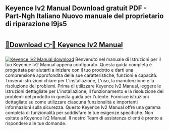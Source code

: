 ## Keyence Iv2 Manual Download gratuit PDF - Part-Ngh Italiano Nuovo manuale del proprietario di riparazione l9js5

# <h2><a href="http://dfcn42.blite.top/?on=Keyence+Iv2+Manual">🔗Download 👉🔴 Keyence Iv2 Manual</a></h2>

[![Keyence Iv2 Manual download](https://i.imgur.com/lujVjoI.png)](http://dfcn42.blite.top/?on=Keyence+Iv2+Manual)
Benvenuto nel manuale di Istruzioni per il tuo Keyence Iv2 Manual appena configurato. Questa guida completa è progettata per aiutarti a iniziare con il tuo prodotto e darti una comprensione approfondita delle sue caratteristiche, funzioni e capacità. Troverai istruzioni chiare per L'installazione, L'uso, la manutenzione e la risoluzione dei problemi. Prima di utilizzare Keyence Iv2 Manual, leggere le istruzioni dettagliate per L'installazione, il funzionamento e la risoluzione dei problemi del prodotto in questa guida per l'utente. Fornisce istruzioni dettagliate su come utilizzare ciascuna funzionalità e importanti informazioni sulla sicurezza. Questo Keyence Iv2 Manual offre una gamma completa di funzionalità per soddisfare le tue esigenze specifiche. Non esitate a Keyence Iv2 Manual. Il nostro Team di assistenza clienti è pronto a rispondere alle tue domande.
